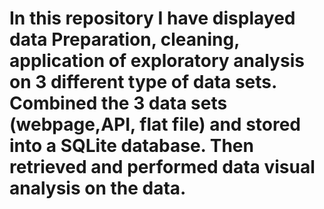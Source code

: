 # In this repository I have displayed data Preparation, cleaning, application of exploratory analysis on 3 different type of data sets. Combined the 3 data sets (webpage,API, flat file) and stored into a SQLite database. Then retrieved and performed data visual analysis on the data.
